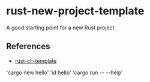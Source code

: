 # rust-new-project-template
A good starting point for a new Rust project

## References

* [rust-cli-template](https://github.com/kbknapp/rust-cli-template)

'cargo new hello'
'id hello'
'cargo run -- --help'